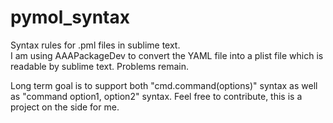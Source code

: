 pymol_syntax
============

Syntax rules for .pml files in sublime text.  
I am using AAAPackageDev to convert the YAML file into a plist file which is readable by sublime text. Problems remain.

Long term goal is to support both "cmd.command(options)" syntax as well as "command option1, option2" syntax.
Feel free to contribute, this is a project on the side for me.

